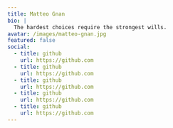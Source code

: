 ```yaml
---
title: Matteo Gnan
bio: |
  The hardest choices require the strongest wills.
avatar: /images/matteo-gnan.jpg
featured: false
social:
  - title: github
    url: https://github.com
  - title: github
    url: https://github.com
  - title: github
    url: https://github.com
  - title: github
    url: https://github.com
  - title: github
    url: https://github.com
---
```

